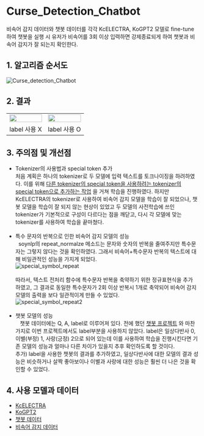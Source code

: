 # Curse_Detection_Chatbot
비속어 감지 데이터와 챗봇 데이터를 각각 KcELECTRA, KoGPT2 모델로 fine-tune 하여 챗봇을 실행 시 유저가 비속어를 3회 이상 입력하면 강제종료되게 하여 챗봇과 비속어 감지가 잘 되는지 확인한다.

## 1. 알고리즘 순서도
![Curse_detection_Chatbot](https://user-images.githubusercontent.com/86700191/209318615-442ba344-d6b8-453c-bf44-af1b3472c8de.png)

## 2. 결과
<table border ="0">
    <tr>
      <td><img src="https://user-images.githubusercontent.com/86700191/214517702-12e636ea-3020-439a-97a5-a3b9b2a42cee.PNG" width="100%" height="100%"></td>
      <td><img src="https://user-images.githubusercontent.com/86700191/214499952-5920fef9-223d-4447-b4f1-a2dcac9b5872.PNG" width="100%" height="100%"></td>
    </tr>
    <tr>
      <td align ="center">label 사용 X</td>
      <td align ="center">label 사용 O</td>
    </tr>
   </table>

## 3. 주의점 및 개선점
- Tokenizer의 사용법과 special token 추가<br>
처음 계획은 하나의 tokenizer로 두 모델에 입력 텍스트를 토크나이징을 하려하였다. 이를 위해 [다른 tokenizer의 special token을 사용하려는 tokenizer의 special token으로 추가하는 작업](https://www.ohsuz.dev/22f4e8e7-64a3-4789-9dd2-171913883733) 을 거쳐 학습을 진행하였다.
하지만 KcELECTRA의 tokenizer로 사용하여 비속어 감지 모델을 학습이 잘 되었으나, 챗봇 모델을 학습이 잘 되지 않는 현상이 있었고 두 모델의 사전학습에 쓰인 tokenizer가 기본적으로 구성이 다르다는 점을 깨닫고, 다시 각 모델에 맞는 tokenizer를 사용하여 학습을 끝마쳤다.
<br><br>
- 특수 문자의 반복으로 인한 비속어 감지 모델의 성능<br>
&nbsp;&nbsp;soynlp의 repeat_normalze 메소드는 문자와 숫자의 반복을 줄여주지만 특수문자는 그렇지 않다는 것을 확인하였다. 그래서 비속어+특수문자 반복의 텍스트에 대해 비일관적인 성능을 가지게 되었다.<br>
![special_symbol_repeat](https://user-images.githubusercontent.com/86700191/210926740-a938d3eb-5351-4ca7-806e-e3329e862f6e.PNG) <br><br>
따라서, 텍스트 전처리 함수에 특수문자 반복을 축약하기 위한 정규표현식을 추가 하였고, 그 결과로 동일한 특수문자가 2회 이상 반복시 1개로 축약되어 비속어 감지 모델의 출력을 보다 일관적이게 만들 수 있었다.<br>
![special_symbol_repeat2](https://user-images.githubusercontent.com/86700191/210926742-c6fb33ac-c026-4251-b4ab-b5bdf9b95460.PNG)
<br><br>
- 챗봇 모델의 성능<br>
&nbsp;&nbsp; 챗봇 데이터에는 Q, A, label로 이루어져 있다. 전에 했던 [챗봇 프로젝트](https://github.com/CaFeCoKe/KoGPT2_Chatbot) 와 마찬가지로 이번 프로젝트에서도 label부분을 사용하지 않았다.
label은 일상다반사 0, 이별(부정) 1, 사랑(긍정) 2으로 되어 있는데 이를 사용하여 학습을 진행시킨다면 기존 모델의 성능과 얼마나 다른 차이가 있을지 추후 확인하도록 할 것이다. <br>
추가) label을 사용한 챗봇의 결과를 추가하였고, 일상다반사에 대한 모델의 결과 성능은 비슷하거나 살짝 좋아보이나 이별과 사랑에 대한 성능은 훨씬 더 나은 것을 확인할 수 있었다.

## 4. 사용 모델과 데이터
- [KcELECTRA](https://github.com/Beomi/KcELECTRA)
- [KoGPT2](https://github.com/SKT-AI/KoGPT2)
- [챗봇 데이터](https://github.com/songys/Chatbot_data)
- [비속어 감지 데이터](https://github.com/2runo/Curse-detection-data)